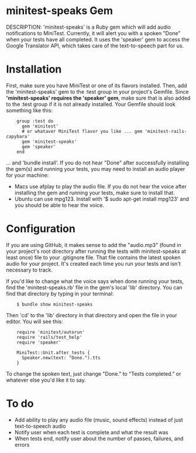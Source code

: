 minitest-speaks Gem
===================

DESCRIPTION: 'minitest-speaks' is a Ruby gem which will add audio notifications to MiniTest. Currently, it will alert you with a spoken "Done" when your tests have all completed. It uses the 'speaker' gem to access the Google Translator API, which takes care of the text-to-speech part for us.

Installation
============
First, make sure you have MiniTest or one of its flavors installed. Then, add the 'minitest-speaks' gem to the :test group in your project's Gemfile. Since **'minitest-speaks' requires the 'speaker' gem**, make sure that is also added to the :test group if it is not already installed. Your Gemfile should look something like this:

        group :test do
          gem 'minitest'
          # or whataver MiniTest flavor you like ... gem 'minitest-rails-capybara'
          gem 'minitest-speaks'
          gem 'speaker'
        end
        
... and 'bundle install'. If you do not hear "Done" after successfully installing the gem(s) and running your tests, you may need to install an audio player for your machine:

- Macs use afplay to play the audio file. If you do not hear the voice after installing the gem and running your tests, make sure to install that. 
- Ubuntu can use mpg123. Install with '$ sudo apt-get install mpg123' and you should be able to hear the voice.

Configuration
=============
If you are using GitHub, it makes sense to add the "audio.mp3" (found in your project's root directory after running the tests with minitest-speaks at least once) file to your .gitignore file. That file contains the latest spoken audio for your project. It's created each time you run your tests and isn't necessary to track.

If you'd like to change what the voice says when done running your tests, find the 'minitest-speaks.rb' file in the gem's local 'lib' directory. You can find that directory by typing in your terminal:
        
        $ bundle show minitest-speaks
        
Then 'cd' to the 'lib' directory in that directory and open the file in your editor. You will see this:

        require 'minitest/autorun'
        require 'rails/test_help'
        require 'speaker'
        
        MiniTest::Unit.after_tests {
          Speaker.new(text: "Done.").tts
        }
        
To change the spoken text, just change "Done." to "Tests completed." or whatever else you'd like it to say.

To do
=====
- Add ability to play any audio file (music, sound effects) instead of just text-to-speech audio
- Notify user when each test is complete and what the result was
- When tests end, notify user about the number of passes, failures, and errors
          

